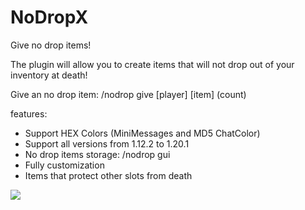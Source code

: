 # NoDropX
Give no drop items!

The plugin will allow you to create items that will not drop out of your inventory at death!

Give an no drop item: /nodrop give [player] [item] (count)

features:
- Support HEX Colors (MiniMessages and MD5 ChatColor)
- Support all versions from 1.12.2 to 1.20.1
- No drop items storage: /nodrop gui
- Fully customization
- Items that protect other slots from death

<img src="https://i.imgur.com/s2BwNH5.png"></img>
